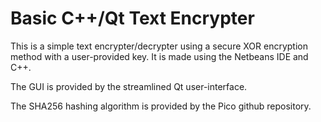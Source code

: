 # Basic C++/Qt Text Encrypter

This is a simple text encrypter/decrypter using a secure XOR encryption 
method with a user-provided key. It is made using the Netbeans IDE and
C++.

The GUI is provided by the streamlined Qt user-interface.

The SHA256 hashing algorithm is provided by the Pico github repository.
